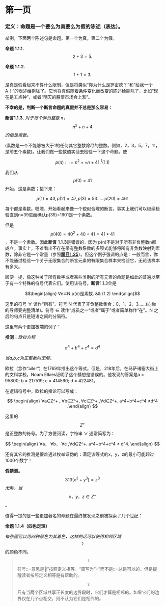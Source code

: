 # 第一页

### 定义：命题是一个要么为真要么为假的陈述（表达）。

举例，下面两个陈述句是命题。第一个为真，第二个为假。

**命题 1.1.1.** $$2 + 3 = 5.$$

**命题 1.1.2.** $$1+ 1 = 3.$$

是真是假看起来不算什么限制，但是将类似“你为什么是罗密欧？”和“给我一个A！”的表述给剔除了。它也将真假随着条件变化而改变的陈述给剔除了，比如“现在是五点钟”，或者“明天的股票市场会上涨”。

**不幸的是，判断一个断言命题的真假并不总是那么容易：**

**断言1.1.3.** _对于每个非负整数 n，_$$n^2+n+4$$_的值是素数。_

(素数是一个不能够被大于1的任何其它整数除尽的整数。例如，2，3，5，7，11，是前五个素数)。让我们做一些数值实验去检验一下这个命题。使

$$
p(n)::=n^2++n+41.^1 (1.1)
$$

我们从 $$p(0)=41$$ 开始，这是素数；接下来：

$$
p(1)=43,p(2)=47,p(3)=53......p(20)=461
$$

每个都是素数。嗯嗯，开始看起来像一个貌似合理的断言。事实上我们可以继续检验直到n=39进而确认p(39)=1601是一个素数。

但是 $$p(40)=40^2+40+41=41*41$$，不是一个素数。因此**断言** **1.1.3**是错误的，因为 p(n)不是对于所有非负整数n都成立。事实上，不难看出不存在带有整数系数的多项式能够将所有非负数映射到素数，除非它是一个常量（参照[**题目1.25**](https://finit-xu.gitbook.io/msc20180606/proofs/1-what-is-a-proof/problems-for-section-1.1)）。但这个例子强调的点是：一般而言，你不能通过检验一个关于无限集合的断言元素的有限集合样本来检验它，无论该样本有多大。

顺便一提，像这种关于所有数字或者某些类别的所有元素的命题是如此的普遍以至于有一个特殊的符号代表它们。使用该符号，**断言**1.1.3会是

$$\begin{align} ∀n⊂N.p(n)是素数. && (1.2) \end{align}$$

这里的符号 ∀ 读作“所有”。符号 N 代表了非负整数集合：0，1，2，3......(向你的导师要完整清单)。符号 ∈ 读作“成员之一”或者“属于”或者简单称作“在”。N 之后的句点只是短语之间的分隔符。

这里有两个更加极端的例子：

**推测：**_欧拉方程_

$$
a^4+b^4+c^4=d^4
$$

_当a,b,c为正整数时无解。_

欧拉（念作”ailer“）在1769年推出这个等式。但是，218年后，在马萨诸塞大街上的文科学校，Noam Elkies证明了这个猜想是错误的。他发现的答案是a = 95800; b = 217519; c = 414560; d = 422481。

在逻辑符号中，欧拉的推论可以写成：

$$
\begin{align} ∀a∈Z^+ , ∀b∈Z^+, ∀c∈Z^+ ,∀d∈Z^+. a^4+b^4+c^4 ≠d^4 .\end{align}
$$

这里的$$Z^+$$是正整数的符号。为了方便阅读，字符串 ∀ 通常简写为：

$$
\begin{align} ∀a， ∀b， ∀c ,∀d∈Z^+. a^4+b^4+c^4 ≠ d^4. \end{align}
$$

还有其它的推测是很难通过枚举证伪的：满足该等式的x，y，z的最小可能超过1000个数字！

**假猜测。**$$313(x^3+y^3)=z^3$$ _无解，当_ $$x，y，z∈Z^+$$ _。_

值得一提的是一些更加著名的命题在最终被发现之前被探索了几个世纪：

**命题 1.1.4（四色定理）**

_每张图可以用四种颜色为其着色，这样的话可以使得相邻区域_$$^2$$的颜色不同。

> $$^1$$ 符号::=意思是”按照定义相等。“简写为”=”而不是::=总是可以的，但是提醒读者按照定义相等是有帮助的。
>
> $$^2$$ 只有当两个区域共享正长度的边界段时，它们才算是相邻的。如果它们的边界仅在几个点相交，则不认为它们是相邻的。
